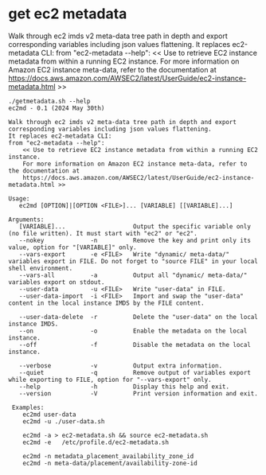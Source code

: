 # get ec2 metadata

Walk through ec2 imds v2 meta-data tree path in depth and export corresponding variables including json values flattening.
It replaces ec2-metadata CLI:
from "ec2-metadata --help":
    << Use to retrieve EC2 instance metadata from within a running EC2 instance.
    For more information on Amazon EC2 instance meta-data, refer to the documentation at
    https://docs.aws.amazon.com/AWSEC2/latest/UserGuide/ec2-instance-metadata.html >>


```
./getmetadata.sh --help                                                                                            
ec2md - 0.1 (2024 May 30th)

Walk through ec2 imds v2 meta-data tree path in depth and export corresponding variables including json values flattening.
It replaces ec2-metadata CLI:
from "ec2-metadata --help":
    << Use to retrieve EC2 instance metadata from within a running EC2 instance.
    For more information on Amazon EC2 instance meta-data, refer to the documentation at
    https://docs.aws.amazon.com/AWSEC2/latest/UserGuide/ec2-instance-metadata.html >>

Usage:
   ec2md [OPTION]|[OPTION <FILE>]... [VARIABLE] [[VARIABLE]...]

Arguments:
   [VARIABLE]...                   Output the specific variable only (no file written). It must start with "ec2" or "ec2".
   --nokey             -n          Remove the key and print only its value, option for "[VARIABLE]" only.
   --vars-export       -e <FILE>   Write "dynamic/ meta-data/" variables export in FILE. Do not forget to "source FILE" in your local shell environment.
   --vars-all          -a          Output all "dynamic/ meta-data/" variables export on stdout.
   --user-data         -u <FILE>   Write "user-data" in FILE.
   --user-data-import  -i <FILE>   Import and swap the "user-data" content in the local instance IMDS by the FILE content.
   
   --user-data-delete  -r          Delete the "user-data" on the local instance IMDS.
   --on                -o          Enable the metadata on the local instance.
   --off               -f          Disable the metadata on the local instance.
   
   --verbose           -v          Output extra information.
   --quiet             -q          Remove output of variables export while exporting to FILE, option for "--vars-export" only.
   --help              -h          Display this help and exit.
   --version           -V          Print version information and exit.
   
 Examples:
    ec2md user-data
    ec2md -u ./user-data.sh
    
    ec2md -a > ec2-metadata.sh && source ec2-metadata.sh
    ec2md -e   /etc/profile.d/ec2-metadata.sh
    
    ec2md -n metadata_placement_availability_zone_id
    ec2md -n meta-data/placement/availability-zone-id
```

    


